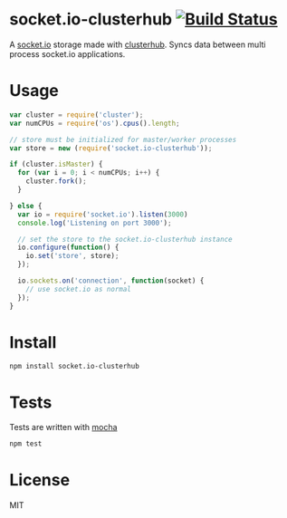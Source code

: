 # socket.io-clusterhub [![Build Status](https://secure.travis-ci.org/fent/socket.io-clusterhub.png)](http://travis-ci.org/fent/socket.io-clusterhub)

A [socket.io](http://socket.io/) storage made with [clusterhub](https://github.com/fent/clusterhub). Syncs data between multi process socket.io applications.

# Usage
```js
var cluster = require('cluster');
var numCPUs = require('os').cpus().length;

// store must be initialized for master/worker processes
var store = new (require('socket.io-clusterhub'));

if (cluster.isMaster) {
  for (var i = 0; i < numCPUs; i++) {
    cluster.fork();
  }

} else {
  var io = require('socket.io').listen(3000)
  console.log('Listening on port 3000');

  // set the store to the socket.io-clusterhub instance
  io.configure(function() {
    io.set('store', store);
  });

  io.sockets.on('connection', function(socket) {
    // use socket.io as normal
  });
}
```

# Install

    npm install socket.io-clusterhub


# Tests
Tests are written with [mocha](http://visionmedia.github.com/mocha/)

```bash
npm test
```

# License
MIT

